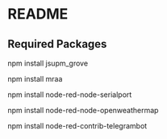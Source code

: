 
# README
## Required Packages
npm install jsupm_grove

npm install mraa

npm install node-red-node-serialport

npm install node-red-node-openweathermap

npm install node-red-contrib-telegrambot
